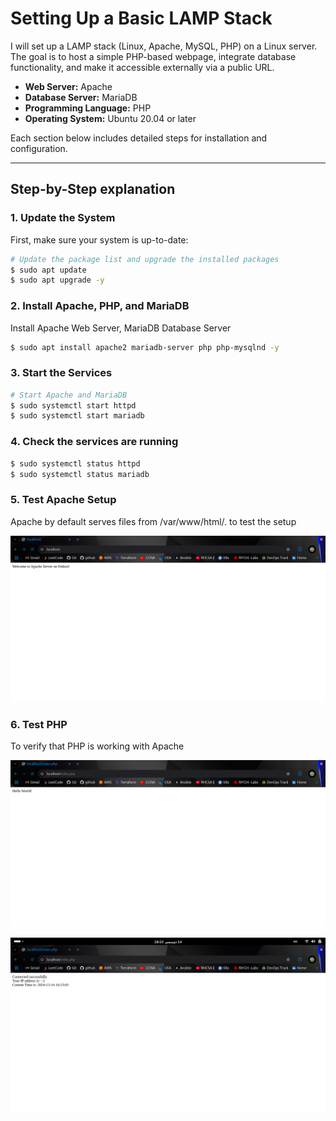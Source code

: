 # Setting Up a Basic LAMP Stack 

I will set up a LAMP stack (Linux, Apache, MySQL, PHP) on a Linux server. The goal is to host a simple PHP-based webpage, integrate database functionality, and make it accessible externally via a public URL.


- **Web Server:** Apache
- **Database Server:** MariaDB
- **Programming Language:** PHP
- **Operating System:** Ubuntu 20.04 or later

Each section below includes detailed steps for installation and configuration.


---

## Step-by-Step explanation 

### 1. **Update the System**
First, make sure your system is up-to-date:

```bash
# Update the package list and upgrade the installed packages
$ sudo apt update
$ sudo apt upgrade -y
```
### 2. **Install Apache, PHP, and MariaDB**
Install Apache Web Server, MariaDB Database Server

```bash
$ sudo apt install apache2 mariadb-server php php-mysqlnd -y

```

### 3. **Start the Services**

```bash
# Start Apache and MariaDB
$ sudo systemctl start httpd
$ sudo systemctl start mariadb

```

### 4. **Check the services are running**

```bash
$ sudo systemctl status httpd
$ sudo systemctl status mariadb

```


### 5. **Test Apache Setup**
Apache by default serves files from /var/www/html/.  to test the setup 

![Test Apache Setup with index.html File ](./img/Html.png)



### 6. **Test PHP**
To verify that PHP is working with Apache

![Test Apache Setup with index.php File ](./img/indexPHP.png)


![Test Apache Setup with index.php File ](./img/PHP-2.png)
